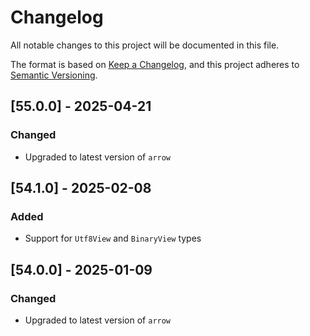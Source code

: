# Changelog
All notable changes to this project will be documented in this file.

The format is based on [Keep a Changelog](https://keepachangelog.com/en/1.0.0/),
and this project adheres to [Semantic Versioning](https://semver.org/spec/v2.0.0.html).

## [55.0.0] - 2025-04-21
### Changed
- Upgraded to latest version of `arrow`


## [54.1.0] - 2025-02-08
### Added
- Support for `Utf8View` and `BinaryView` types

## [54.0.0] - 2025-01-09
### Changed
- Upgraded to latest version of `arrow`

